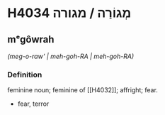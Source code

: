# H4034 מְגוֹרַה / מגורה

## mᵉgôwrah

_(meg-o-raw' | meh-ɡoh-RA | meh-ɡoh-RA)_

### Definition

feminine noun; feminine of [[H4032]]; affright; fear.

- fear, terror
